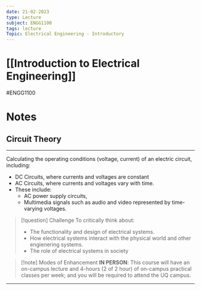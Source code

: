 ```yaml
---
date: 21-02-2023
type: Lecture
subject: ENGG1100
tags: lecture
Topic: Electrical Engineering - Introductory
---
```

# [[Introduction to Electrical Engineering]]
#ENGG1100
# Notes

## Circuit Theory
---
Calculating the operating conditions (voltage, current) of an electric circuit, including:

- DC Circuits, where currents and voltages are constant
- AC Circuits, where currents and voltages vary with time.
- These include:
	- AC power supply circuits,
	- Multimedia signals such as audio and video represented by time-varying voltages.

> [!question] Challenge
> To critically think about:
> - The functionality and design of electrical systems.
> - How electrical systems interact with the physical world and other engienering systems.
> - The role of electrical systems in society
> 

> [!note] Modes of Enhancement
>  **IN PERSON**: This course will have an on-campus lecture and 4-hours (2 of 2 hour) of on-campus practical classes per week; and you will be required to attend the UQ campus.

---



